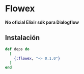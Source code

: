 # Flowex

**No oficial Elixir sdk para Dialogflow**

## Instalación

```elixir
def deps do
  [
    {:flowex, "~> 0.1.0"}
  ]
end
```

